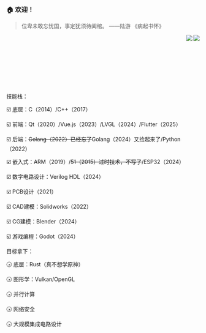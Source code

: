 ### :house: 欢迎！

<!--
**HoshuChiu/HoshuChiu** is a ✨ _special_ ✨ repository because its `README.md` (this file) appears on your GitHub profile.

Here are some ideas to get you started:

- 🔭 I’m currently working on ...
- 🌱 I’m currently learning ...
- 👯 I’m looking to collaborate on ...
- 🤔 I’m looking for help with ...
- 💬 Ask me about ...
- 📫 How to reach me: ...
- 😄 Pronouns: ...
- ⚡ Fun fact: ...
-->
> 位卑未敢忘忧国，事定犹须待阖棺。
> ——陆游 《病起书怀》
<img align="right" src="https://github-readme-stats.vercel.app/api?username=HoshuChiu&show_icons=true&icon_color=CE1D2D&text_color=718096&bg_color=ffffff&hide_title=true" />

<img align="right" src="https://github-readme-stats.vercel.app/api/top-langs/?username=HoshuChiu&layout=compact" />

<br /><br /><br /><br /><br /><br /><br /><br />

技能栈：

:ballot_box_with_check: 底层：C（2014）/C++（2017）

:ballot_box_with_check: 前端：Qt（2020）/Vue.js（2023）/LVGL（2024）/Flutter（2025）

:ballot_box_with_check: 后端：<del>Golang（2022）已经忘了</del>Golang（2024）又捡起来了/Python（2022）

:ballot_box_with_check: 嵌入式：ARM（2019）/<del>51（2015）过时技术，不写了</del>/ESP32（2024）

:ballot_box_with_check: 数字电路设计：Verilog HDL（2024）

:ballot_box_with_check: PCB设计（2021）

:ballot_box_with_check: CAD建模：Solidworks（2022）

:ballot_box_with_check: CG建模：Blender（2024）

:ballot_box_with_check: 游戏编程：Godot（2024）

目标拿下：

:clock430: 底层：Rust（真不想学原神）

:clock430: 图形学：Vulkan/OpenGL

:clock430: 并行计算

:clock430: 网络安全

:clock430: 大规模集成电路设计
